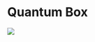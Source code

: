 <!--
id: 2851886
link: http://tumblr.atmos.org/post/2851886/quantum-box
slug: quantum-box
date: Sat Jun 02 2007 19:15:58 GMT-0700 (PDT)
publish: 2007-06-02
tags: 
title: Quantum Box
-->


Quantum Box
===========

![](http://25.media.tumblr.com/2851886_500.jpg)

